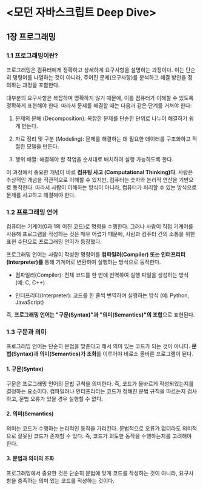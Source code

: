 # <모던 자바스크립트 Deep Dive>
## 1장 프로그래밍
### 1.1 프로그래밍이란?

프로그래밍은 컴퓨터에게 정확하고 상세하게 요구사항을 설명하는 과정이다. 이는 단순히 명령어를 나열하는 것이 아니라, 주어진 문제(요구사항)를 분석하고 해결 방안을 정의하는 과정을 포함한다.

대부분의 요구사항은 복잡하며 명확하지 않기 때문에, 이를 컴퓨터가 이해할 수 있도록 정확하게 표현해야 한다. 따라서 문제를 해결할 때는 다음과 같은 단계를 거쳐야 한다:

1. 문제의 분해 (Decomposition): 복잡한 문제를 단순한 단위로 나누어 해결하기 쉽게 만든다.

2. 자료 정리 및 구분 (Modeling): 문제를 해결하는 데 필요한 데이터를 구조화하고 적절한 모델을 만든다.

3. 행위 배열: 해결해야 할 작업을 순서대로 배치하여 실행 가능하도록 한다.

이 과정에서 중요한 개념이 바로 **컴퓨팅 사고 (Computational Thinking)다**. 사람은 추상적인 개념을 직관적으로 이해할 수 있지만, 컴퓨터는 숫자와 논리적 연산을 기반으로 동작한다. 따라서 사람이 이해하는 방식이 아니라, 컴퓨터가 처리할 수 있는 방식으로 문제를 사고하고 해결해야 한다.


### 1.2 프로그래밍 언어
컴퓨터는 기계어(0과 1의 이진 코드)로 명령을 수행한다. 그러나 사람이 직접 기계어를 사용해 프로그램을 작성하는 것은 매우 어렵기 때문에, 사람과 컴퓨터 간의 소통을 위한 표현 수단으로 프로그래밍 언어가 등장했다.

프로그래밍 언어는 사람이 작성한 명령어를 **컴파일러(Compiler) 또는 인터프리터(Interpreter)를** 통해 기계어로 변환하여 실행하는 방식으로 동작한다.

- 컴파일러(Compiler): 전체 코드를 한 번에 번역하여 실행 파일을 생성하는 방식 (예: C, C++)

- 인터프리터(Interpreter): 코드를 한 줄씩 번역하며 실행하는 방식 (예: Python, JavaScript)

즉, **프로그래밍 언어는 "구문(Syntax)"과 "의미(Semantics)"의 조합**으로 표현된다.

### 1.3 구문과 의미
프로그래밍 언어는 단순히 문법을 맞춘다고 해서 의미 있는 코드가 되는 것이 아니다.
**문법(Syntax)과 의미(Semantics)가 조화**를 이루어야 비로소 올바른 프로그램이 된다.

#### 1. 구문(Syntax)

구문은 프로그래밍 언어의 문법 규칙을 의미한다. 즉, 코드가 올바르게 작성되었는지를 결정하는 요소이다.
컴파일러나 인터프리터는 코드가 정해진 문법 규칙을 따르는지 검사하고, 문법 오류가 있을 경우 실행할 수 없다.

#### 2. 의미(Semantics)

의미는 코드가 수행하는 논리적인 동작을 가리킨다. 문법적으로 오류가 없더라도 의미적으로 잘못된 코드가 존재할 수 있다.
즉, 코드가 의도한 동작을 수행하는지를 고려해야 한다.


#### 3. 문법과 의미의 조화

프로그래밍에서 중요한 것은 단순히 문법에 맞게 코드를 작성하는 것이 아니라,
요구사항을 충족하는 의미 있는 코드를 작성하는 것이다.
